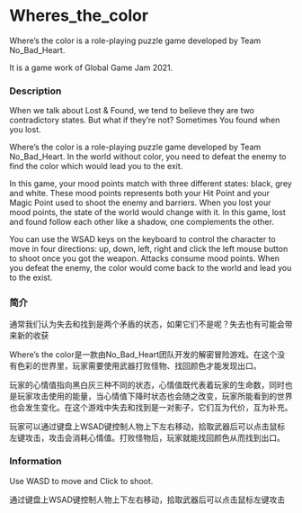 # Wheres_the_color
Where’s the color is a role-playing puzzle game developed by Team No_Bad_Heart. 

It is a game work of Global Game Jam 2021.


### Description

When we talk about Lost & Found, we tend to believe they are two contradictory states. But what if they’re not? Sometimes You found when you lost.

Where’s the color is a role-playing puzzle game developed by Team No_Bad_Heart. In the world without color, you need to defeat the enemy to find the color which would lead you to the exit.

In this game, your mood points match with three different states: black, grey and white. These mood points represents both your Hit Point and your Magic Point used to shoot the enemy and barriers. When you lost your mood points, the state of the world would change with it. In this game, lost and found follow each other like a shadow, one complements the other.

You can use the WSAD keys on the keyboard to control the character to move in four directions: up, down, left, right and click the left mouse button to shoot once you got the weapon. Attacks consume mood points. When you defeat the enemy, the color would come back to the world and lead you to the exist.

### 简介
通常我们认为失去和找到是两个矛盾的状态，如果它们不是呢？失去也有可能会带来新的收获

Where’s the color是一款由No_Bad_Heart团队开发的解密冒险游戏。在这个没有色彩的世界里，玩家需要使用武器打败怪物、找回颜色才能发现出口。

玩家的心情值指向黑白灰三种不同的状态，心情值既代表着玩家的生命数，同时也是玩家攻击使用的能量，当心情值下降时状态也会随之改变，玩家所能看到的世界也会发生变化。在这个游戏中失去和找到是一对影子，它们互为代价，互为补充。

玩家可以通过键盘上WSAD键控制人物上下左右移动，拾取武器后可以点击鼠标左键攻击，攻击会消耗心情值。打败怪物后，玩家就能找回颜色从而找到出口。


###  Information

Use WASD to move and Click to shoot.

通过键盘上WSAD键控制人物上下左右移动，拾取武器后可以点击鼠标左键攻击

